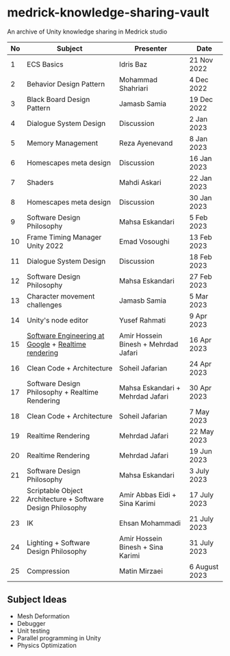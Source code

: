 # medrick-knowledge-sharing-vault
An archive of Unity knowledge sharing in Medrick studio

| No   | Subject     | Presenter     |     Date      |
|------|-------------|---------------|---------------|
|1     |ECS Basics   |Idris Baz      |  21 Nov 2022  |
|2     |Behavior Design Pattern   |Mohammad Shahriari      |  4 Dec 2022   |
|3     |Black Board Design Pattern   |Jamasb Samia      |  19 Dec 2022  |
|4     |Dialogue System Design   |Discussion      |  2 Jan 2023  |
|5     |Memory Management   |Reza Ayenevand      |  8 Jan 2023  |
|6     |Homescapes meta design   |Discussion      |  16 Jan 2023  |
|7     |Shaders   |Mahdi Askari      |  22 Jan 2023  |
|8     |Homescapes meta design   |Discussion      |  30 Jan 2023  |
|9     |Software Design Philosophy   |Mahsa Eskandari      |  5 Feb 2023  |
|10    |Frame Timing Manager Unity 2022  |Emad Vosoughi      |  13 Feb 2023  |
|11    |Dialogue System Design  |Discussion      |  18 Feb 2023  |
|12    |Software Design Philosophy   |Mahsa Eskandari      |  27 Feb 2023  |
|13    |Character movement challenges   |Jamasb Samia      |  5 Mar 2023  |
|14    |Unity's node editor |Yusef Rahmati| 9 Apr 2023 |
|15    |[Software Engineering at Google](/resources/software-engineering-at-google/Software%20Engineering%20at%20Google.pdf) + [Realtime rendering](/resources/realtime-rendering/RTR-Session%201.pdf) | Amir Hossein Binesh + Mehrdad Jafari | 16 Apr 2023 |
|16    |Clean Code + Architecture | Soheil Jafarian | 24 Apr 2023 | 
|17    |Software Design Philosophy + Realtime Rendering | Mahsa Eskandari + Mehrdad Jafari | 30 Apr 2023 | 
|18    |Clean Code + Architecture | Soheil Jafarian | 7 May 2023 | 
|19    |Realtime Rendering | Mehrdad Jafari | 22 May 2023 | 
|20    |Realtime Rendering | Mehrdad Jafari | 19 Jun 2023 | 
|21  | Software Design Philosophy  | Mahsa Eskandari | 3 July 2023  |
|22  | Scriptable Object Architecture + Software Design Philosophy  | Amir Abbas Eidi + Sina Karimi  | 17 July 2023 |
|23  | IK  | Ehsan Mohammadi  | 21 July 2023 |
|24  | Lighting + Software Design Philosophy  | Amir Hossein Binesh + Sina Karimi | 31 July 2023  |
|25  | Compression  | Matin Mirzaei | 6 August 2023  |




## Subject Ideas
- Mesh Deformation
- Debugger
- Unit testing
- Parallel programming in Unity
- Physics Optimization
